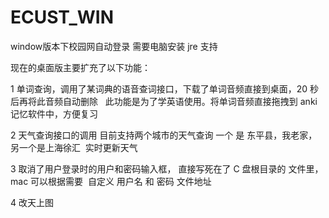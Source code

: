 # ECUST_WIN

window版本下校园网自动登录
需要电脑安装 jre 支持

现在的桌面版主要扩充了以下功能：

1 单词查询，调用了某词典的语音查词接口，下载了单词音频直接到桌面，20 秒后再将此音频自动删除
   此功能是为了学英语使用。将单词音频直接拖拽到 anki 记忆软件中，方便复习
   
2 天气查询接口的调用 目前支持两个城市的天气查询 一个 是 东平县，我老家，另一个是上海徐汇
  实时更新天气
  
3 取消了用户登录时的用户和密码输入框， 直接写死在了 C 盘根目录的 文件里，mac 可以根据需要
  自定义 用户名 和 密码 文件地址

4 改天上图
